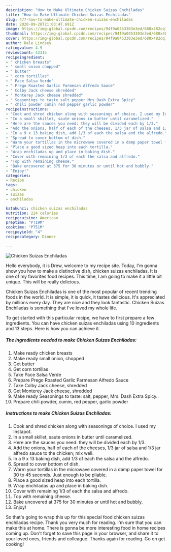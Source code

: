 ```yaml
---
description: "How to Make Ultimate Chicken Suizas Enchiladas"
title: "How to Make Ultimate Chicken Suizas Enchiladas"
slug: 477-how-to-make-ultimate-chicken-suizas-enchiladas
date: 2020-09-28T21:03:47.691Z
image: https://img-global.cpcdn.com/recipes/94f9a0453303e3ed/680x482cq70/chicken-suizas-enchiladas-recipe-main-photo.jpg
thumbnail: https://img-global.cpcdn.com/recipes/94f9a0453303e3ed/680x482cq70/chicken-suizas-enchiladas-recipe-main-photo.jpg
cover: https://img-global.cpcdn.com/recipes/94f9a0453303e3ed/680x482cq70/chicken-suizas-enchiladas-recipe-main-photo.jpg
author: Dale Lindsey
ratingvalue: 4.9
reviewcount: 42315
recipeingredient:
- " chicken breasts"
- " small onion chopped"
- " butter"
- " corn tortillas"
- " Pace Salsa Verde"
- " Prego Roasted Garlic Parmesan Alfredo Sauce"
- " Colby Jack cheese shredded"
- " Monterey Jack cheese shredded"
- " Seasonings to taste salt pepper Mrs Dash Extra Spicy"
- " chili powder cumin red pepper garlic powder"
recipeinstructions:
- "Cook and shred chicken along with seasonings of choice. I used my Instapot."
- "In a small skillet, saute onions in butter until caramelized."
- "Here are the sauces you need: they will be divided each by 1/3."
- "Add the onions, half of each of the cheeses, 1/3 jar of salsa and 1/3 jar alfredo sauce to the chicken; mix well."
- "In a 9 x 13 baking dish, add 1/3 of each the salsa and the alfredo."
- "Spread to cover bottom of dish."
- "Warm your tortillas in the microwave covered in a damp paper towel for 30 to 45 seconds. Just enough to be pliable."
- "Place a good sized heap into each tortilla."
- "Wrap enchiladas up and place in baking dish."
- "Cover with remaining 1/3 of each the salsa and alfredo."
- "Top with remaining cheese."
- "Bake uncovered at 375 for 30 minutes or until hot and bubbly."
- "Enjoy!"
categories:
- Recipe
tags:
- chicken
- suizas
- enchiladas

katakunci: chicken suizas enchiladas 
nutrition: 224 calories
recipecuisine: American
preptime: "PT19M"
cooktime: "PT51M"
recipeyield: "4"
recipecategory: Dinner

---
```



![Chicken Suizas Enchiladas](https://img-global.cpcdn.com/recipes/94f9a0453303e3ed/680x482cq70/chicken-suizas-enchiladas-recipe-main-photo.jpg)

Hello everybody, it is Drew, welcome to my recipe site. Today, I'm gonna show you how to make a distinctive dish, chicken suizas enchiladas. It is one of my favorites food recipes. This time, I am going to make it a little bit unique. This will be really delicious.



Chicken Suizas Enchiladas is one of the most popular of recent trending foods in the world. It is simple, it is quick, it tastes delicious. It's appreciated by millions every day. They are nice and they look fantastic. Chicken Suizas Enchiladas is something that I've loved my whole life.


To get started with this particular recipe, we have to first prepare a few ingredients. You can have chicken suizas enchiladas using 10 ingredients and 13 steps. Here is how you can achieve it.

<!--inarticleads1-->

##### The ingredients needed to make Chicken Suizas Enchiladas:

1. Make ready  chicken breasts
1. Make ready  small onion, chopped
1. Get  butter
1. Get  corn tortillas
1. Take  Pace Salsa Verde
1. Prepare  Prego Roasted Garlic Parmesan Alfredo Sauce
1. Take  Colby Jack cheese, shredded
1. Get  Monterey Jack cheese, shredded
1. Make ready  Seasonings to taste: salt, pepper, Mrs. Dash Extra Spicy..
1. Prepare  chili powder, cumin, red pepper, garlic powder




<!--inarticleads2-->

##### Instructions to make Chicken Suizas Enchiladas:

1. Cook and shred chicken along with seasonings of choice. I used my Instapot.
1. In a small skillet, saute onions in butter until caramelized.
1. Here are the sauces you need: they will be divided each by 1/3.
1. Add the onions, half of each of the cheeses, 1/3 jar of salsa and 1/3 jar alfredo sauce to the chicken; mix well.
1. In a 9 x 13 baking dish, add 1/3 of each the salsa and the alfredo.
1. Spread to cover bottom of dish.
1. Warm your tortillas in the microwave covered in a damp paper towel for 30 to 45 seconds. Just enough to be pliable.
1. Place a good sized heap into each tortilla.
1. Wrap enchiladas up and place in baking dish.
1. Cover with remaining 1/3 of each the salsa and alfredo.
1. Top with remaining cheese.
1. Bake uncovered at 375 for 30 minutes or until hot and bubbly.
1. Enjoy!




So that's going to wrap this up for this special food chicken suizas enchiladas recipe. Thank you very much for reading. I'm sure that you can make this at home. There is gonna be more interesting food in home recipes coming up. Don't forget to save this page in your browser, and share it to your loved ones, friends and colleague. Thanks again for reading. Go on get cooking!
